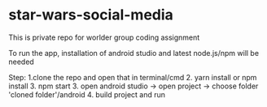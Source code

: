 # star-wars-social-media
This is private repo for worlder group coding assignment

To run the app, installation of android studio and latest node.js/npm will be needed

Step:
1.clone the repo and open that in terminal/cmd
2. yarn install or npm install
3. npm start
3. open android studio -> open project -> choose folder 'cloned folder'/android
4. build project and run